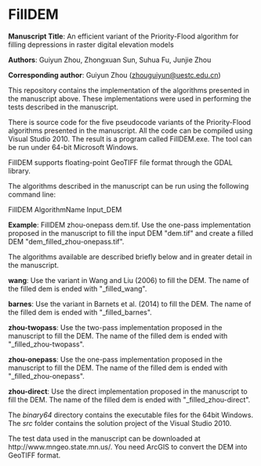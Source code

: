 # FillDEM
**Manuscript Title**: An efficient variant of the Priority-Flood algorithm for filling depressions in raster digital elevation models

**Authors**: Guiyun Zhou, Zhongxuan Sun, Suhua Fu, Junjie Zhou

**Corresponding author**: Guiyun Zhou (zhouguiyun@uestc.edu.cn)

This repository contains the implementation of the algorithms presented in the manuscript above. These implementations were used in performing the tests described in the manuscript.

There is source code for the five pseudocode variants of the Priority-Flood algorithms presented in the manuscript. All the code can be compiled using Visual Studio 2010. The result is a program called FillDEM.exe. The tool can be run under 64-bit Microsoft Windows.

FillDEM supports floating-point GeoTIFF file format through the GDAL library.

The algorithms described in the manuscript can be run using the following command line:

FillDEM AlgorithmName Input_DEM

**Example**: FillDEM zhou-onepass dem.tif.  Use the one-pass implementation  proposed in the manuscript to fill the input DEM "dem.tif" and create a filled DEM "dem_filled_zhou-onepass.tif".

The algorithms available are described briefly below and in greater detail in the manuscript.

**wang**: Use the variant in Wang and Liu (2006) to fill the DEM. The name of the filled dem is ended with "_filled_wang". 

**barnes**: Use the variant in Barnets et al. (2014) to fill the DEM.  The name of the filled dem is ended with "_filled_barnes".

**zhou-twopass**: Use the two-pass implementation proposed in the manuscript to fill the DEM. The name of the filled dem is ended with "_filled_zhou-twopass".

**zhou-onepass**: Use the one-pass implementation proposed in the manuscript to fill the DEM. The name of the filled dem is ended with "_filled_zhou-onepass".

**zhou-direct**: Use the direct implementation proposed in the manuscript to fill the DEM. The name of the filled dem is ended with "_filled_zhou-direct".

<p>The <i>binary64</i> directory contains the executable files for the 64bit Windows. The <i>src</i> folder contains the solution project of the Visual Studio 2010.

<p> The test data used in the manuscript can be downloaded at http://www.mngeo.state.mn.us/. You need ArcGIS to convert the DEM into GeoTIFF format.
